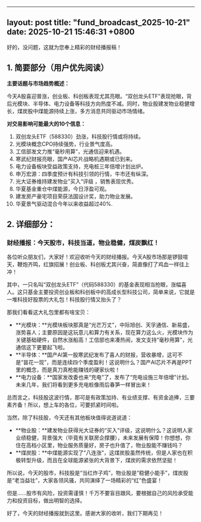 
--- 
layout: post
title: "fund_broadcast_2025-10-21"
date: 2025-10-21 15:46:31 +0800
--- 

好的，没问题，这就为您奉上精彩的财经播报稿！

## 1. 简要部分（用户优先阅读）

**主要话题与市场趋势概述：**

今天A股喜迎普涨，创业板、科创板表现尤其亮眼。“双创龙头ETF”表现抢眼，背后光模块、半导体、电力设备等科技方向热度不减。同时，物业股建发物业稳健增长，煤炭股中煤能源持续上涨，多方消息共同驱动市场情绪。

**对交易影响可能最大的10个信息：**

1.  双创龙头ETF（588330）劲涨，科技股行情或将持续。
2.  光模块概念CPO持续强势，行业景气度高。
3.  工信部发文力推“毫秒用算”，光通信迎来机遇。
4.  寒武纪财报亮眼，国产AI芯片战略机遇期或已到来。
5.  电力设备板块受益政策支持，充电桩三年倍增计划出炉。
6.  申万宏源：四季度预计有科技引领的行情，牛市还有纵深。
7.  光大证券维持建发物业”买入“评级 ，销售表现优秀。
8.  华夏基金重仓中煤能源，今日浮盈可观。
9.  建发房产豪宅项目荣获法国设计奖，助力物业发展。
10. 华夏景气驱动混合今年以来收益超过40%.

## 2. 详细部分：

### 财经播报：今天股市，科技当道，物业稳健，煤炭飘红！

各位听众朋友们，大家好！欢迎收听今天的财经播报。今天A股市场那是锣鼓喧天，鞭炮齐鸣，红旗招展！创业板、科创板尤其兴奋，简直像打了鸡血一样往上冲！

其中，一只名叫“双创龙头ETF”（代码588330）的基金表现相当抢眼，涨幅喜人。这只基金主要投资创业板和科创板中的高成长型科技公司，简单来说，它就是一堆科技好股票的大礼包！科技股行情又抬头了？

那我们看看这大礼包里都有啥宝贝：

*   **光模块：**光模块板块那真是“光芒万丈”，中际旭创、天孚通信、新易盛，涨势喜人；主要原因是这玩意儿和算力有关系，现在算力这么火，光模块作为关键基础硬件，自然水涨船高！工信部也来凑热闹，发文支持“毫秒用算”，光通信这下更要起飞啦。
*   **半导体：**国产AI第一股寒武纪发布了喜人的财报，营收暴增，这可不是“昙花一现”，而是连续四个季度盈利！这说明什么？国产AI芯片不再是PPT里的概念，而是真刀真枪能赚钱的硬家伙啦！
*   **电力设备：**国家发改委也来“充电”了，发布了“充电设施三年倍增”计划。未来几年，我们将看到更多充电桩像雨后春笋一样冒出来！

总而言之，科技股这波行情，那可是有政策加持、有业绩支撑、有资金追捧，三要素齐备！所以，想上车的各位，可要抓紧时间啦。

当然，除了科技股，今天还有其他板块值得说道说道：

*   **物业股：**建发物业获得光大证券的“买入”评级，这说明什么？这说明人家业绩稳健，背景强大（毕竟有关联房企撑腰），未来发展有保障！你想想，你住在高档小区里，物业服务质量好，房子也升值了，物业股能不赚钱吗？
*   **煤炭股：**中煤能源实现了“八连涨”，这煤炭股虽然传统，但是人家也在积极转型升级，而且在全球能源紧张的大背景下，煤炭的需求依然坚挺！

所以说，今天的股市，科技股是“当红炸子鸡”，物业股是“稳健小能手”，煤炭股是“老当益壮”，大家各领风骚，共同演绎了一场精彩的“红”色盛宴！

但是......股市有风险，投资需谨慎！千万不要盲目跟风，要根据自己的风险承受能力和投资目标，做出明智的选择。

好了，今天的财经播报就到这里。感谢大家的收听，我们下期再见！